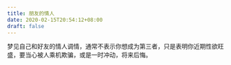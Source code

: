 ```yaml
---
title: 朋友的情人
date: 2020-02-15T20:54:12+08:00
draft: false
---
```


梦见自己和好友的情人调情，通常不表示你想成为第三者，只是表明你近期性欲旺盛，要当心被人乘机欺骗，或是一时冲动，将来后悔。

